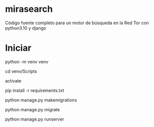 # mirasearch
Código fuente completo para un motor de búsqueda en la Red Tor con python3.10 y django

# Iniciar

python -m venv venv

cd venv/Scripts

activate

pip install -r requirements.txt

python manage.py makemigrations

python manage.py migrate

python manage.py runserver



